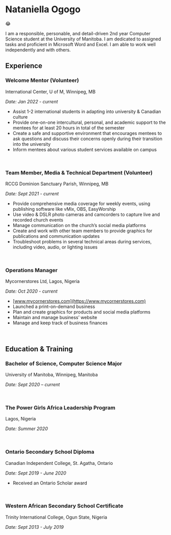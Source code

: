 # Nataniella Ogogo

:joy:

I am a responsible, personable, and detail-driven 2nd year Computer Science student at the University of Manitoba. I am dedicated to assigned tasks and proficient in Microsoft Word and Excel. I am able to work well
independently and with others.

## **Experience**
### **Welcome Mentor (Volunteer)**
International Center, U of M, Winnipeg, MB

*Date: Jan 2022 - current*

- Assist 1-2 international students in adapting into university & Canadian culture
- Provide one-on-one intercultural, personal, and academic support to the mentees for at least 20 hours in total of the semester
- Create a safe and supportive environment that encourages mentees to ask questions and discuss their concerns openly during their transition into the university
- Inform mentees about various student services available on campus

</br>

### **Team Member, Media & Technical Department (Volunteer)**
RCCG Dominion Sanctuary Parish, Winnipeg, MB

*Date: Sept 2021 - current*

- Provide comprehensive media coverage for weekly events, using publishing software like vMix, OBS, EasyWorship
- Use video & DSLR photo cameras and camcorders to capture live and recorded church events
- Manage communication on the church’s social media platforms
- Create and work with other team members to provide graphics for publications and communication updates
- Troubleshoot problems in several technical areas during services, including video, audio, or lighting issues

</br>

### **Operations Manager**
Mycornerstores Ltd, Lagos, Nigeria

*Date: Oct 2020 - current*

- [www.mycornerstores.com](https://www.mycornerstores.com)
- Launched a print-on-demand business
- Plan and create graphics for products and social media platforms
- Maintain and manage business’ website
- Manage and keep track of business finances

</br>

## **Education & Training**
### **Bachelor of Science, Computer Science Major**
University of Manitoba, Winnipeg, Manitoba

*Date: Sept 2020 – current*

</br>

### **The Power Girls Africa Leadership Program**
Lagos, Nigeria

*Date: Summer 2020*

</br>

### **Ontario Secondary School Diploma**
Canadian Independent College, St. Agatha, Ontario

*Date: Sept 2019 - June 2020*
- Received an Ontario Scholar award

</br>

### **Western African Secondary School Certificate**
Trinity International College, Ogun State, Nigeria

*Date: Sept 2013 - July 2019*
